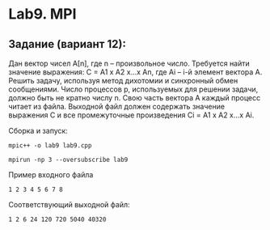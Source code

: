 # Lab9. MPI
## Задание (вариант 12):
Дан вектор чисел
А[n], где n – произвольное число. Требуется найти значение выражения:
С = А1 x А2 x…x Аn,
где Аi – i-й элемент вектора А. Решить задачу, используя метод дихотомии и
синхронный обмен сообщениями. Число процессов р, используемых для решении задачи, должно быть не кратно числу n. Свою часть вектора А каждый процесс читает из файла. Выходной файл должен содержать значение
выражения С и все промежуточные произведения Сi = А1 x А2 x…x Аi. 

Сборка и запуск:
```
mpic++ -o lab9 lab9.cpp

mpirun -np 3 --oversubscribe lab9
``` 

Пример входного файла
```
1 2 3 4 5 6 7 8
``` 
Соответствующий выходной файл:
```
1 2 6 24 120 720 5040 40320
``` 
